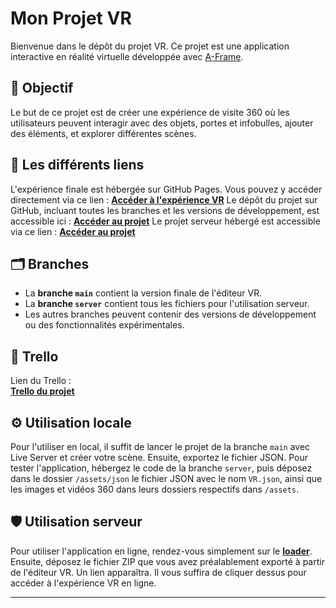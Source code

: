 # Mon Projet VR

Bienvenue dans le dépôt du projet VR. Ce projet est une application interactive en réalité virtuelle développée avec [A-Frame](https://aframe.io/).

## 🎯 Objectif
Le but de ce projet est de créer une expérience de visite 360 où les utilisateurs peuvent interagir avec des objets, portes et infobulles, ajouter des éléments, et explorer différentes scènes.

## 🚀 Les différents liens
L'expérience finale est hébergée sur GitHub Pages. Vous pouvez y accéder directement via ce lien :
**[Accéder à l'expérience VR](https://quentin-brandy.github.io/SA-5.DWeb-DI.01-VR/src)**
Le dépôt du projet sur GitHub, incluant toutes les branches et les versions de développement, est accessible ici :
**[Accéder au projet](https://github.com/quentin-brandy/SA-5.DWeb-DI.01-VR)**
Le projet serveur hébergé est accessible via ce lien :
**[Accéder au projet](https://mmi22-03.mmi-limoges.fr/uptaleremake/loader/)**

## 🗂️ Branches

- La **branche `main`** contient la version finale de l'éditeur VR.
- La **branche `server`** contient tous les fichiers pour l'utilisation serveur.
- Les autres branches peuvent contenir des versions de développement ou des fonctionnalités expérimentales.

## 📌 Trello

Lien du Trello :  
**[Trello du projet](https://trello.com/b/y0j6oXeu/sa-5dweb-di01-vr)**

## ⚙️ Utilisation locale

Pour l'utiliser en local, il suffit de lancer le projet de la branche `main` avec Live Server et créer votre scène. Ensuite, exportez le fichier JSON. Pour tester l'application, hébergez le code de la branche `server`, puis déposez dans le dossier `/assets/json` le fichier JSON avec le nom `VR.json`, ainsi que les images et vidéos 360 dans leurs dossiers respectifs dans `/assets`.

## 🛡️​ Utilisation serveur

Pour utiliser l'application en ligne, rendez-vous simplement sur le **[loader](https://mmi22-03.mmi-limoges.fr/uptaleremake/loader/)**. Ensuite, déposez le fichier ZIP que vous avez préalablement exporté à partir de l'éditeur VR. Un lien apparaîtra. Il vous suffira de cliquer dessus pour accéder à l'expérience VR en ligne.

---
